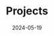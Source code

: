 ---
title: 'Projects'
date: 2024-05-19
type: landing

design:
  # Section spacing
  spacing: '0rem'

# Page sections
sections:
  - block: collection
    content:
      title: Projects
      text: ''
      filters:
        folders:
          - project
    design:
      view: card
      fill_image: false
      columns: 1
      spacing:
        padding: ['4rem', '1.5rem', '4rem', '1.5rem']
---